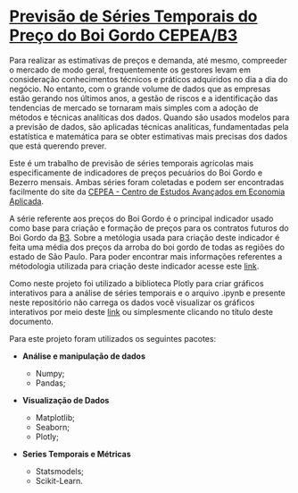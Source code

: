 # [Previsão de Séries Temporais do Preço do Boi Gordo CEPEA/B3](https://nbviewer.jupyter.org/github/bobcastaldeli/Prediction-Cattle-Price-CEPEA-B3/blob/master/Cattle-Time-Series.ipynb)

Para realizar as estimativas de preços e demanda, até mesmo, compreeder o mercado de modo geral,
frequentemente os gestores levam em consideração conhecimentos técnicos e práticos adquiridos no
dia a dia do negócio. No entanto, com o grande volume de dados que as empresas estão gerando
nos últimos anos, a gestão de riscos e a identificação das tendencias de mercado se tornaram mais
simples com a adoção de métodos e técnicas analíticas dos dados.
Quando são usados modelos para a previsão de dados, são aplicadas técnicas analiticas, fundamentadas pela estatística e 
matemática para se obter estimativas mais precisas dos dados que está querendo prever.

Este é um trabalho de previsão de séries temporais agrícolas mais especificamente de indicadores de preços pecuários 
do Boi Gordo e Bezerro mensais. Ambas séries foram coletadas e podem ser encontradas facilmente do site da 
[CEPEA - Centro de Estudos Avançados em Economia Aplicada](https://www.cepea.esalq.usp.br/br).

A série referente aos preços do Boi Gordo é o principal indicador usado como base para criação e formação de preços 
para os contratos futuros do Boi Gordo da [B3](http://www.b3.com.br/pt_br/). Sobre a metólogia usada para criação deste 
indicador é feita uma média dos preços da arroba do boi gordo de todas as regiões do estado de São Paulo. 
Para poder encontrar mais informações referentes a métodologia utilizada para criação deste indicador acesse este 
[link](https://www.cepea.esalq.usp.br/upload/kceditor/files/Cepea_B3_Metodologia_Indicador_BOI_02_01_2020.pdf).

Como neste projeto foi utilizado a biblioteca Plotly para criar gráficos interativos para a análise de séries temporais
e o arquivo .ipynb e presente neste repositório não carrega os dados você visualizar os gráficos interativos por meio deste
[link](https://nbviewer.jupyter.org/github/bobcastaldeli/Prediction-Cattle-Price-CEPEA-B3/blob/master/Cattle-Time-Series.ipynb)
ou simplesmente clicando no título deste documento.

Para este projeto foram utilizados os seguintes pacotes:

* **Análise e manipulação de dados**
	* Numpy;
	* Pandas;

* **Visualização de Dados**
	* Matplotlib;
	* Seaborn;
	* Plotly;

* **Series Temporais e Métricas**
  * Statsmodels;
  * Scikit-Learn.
